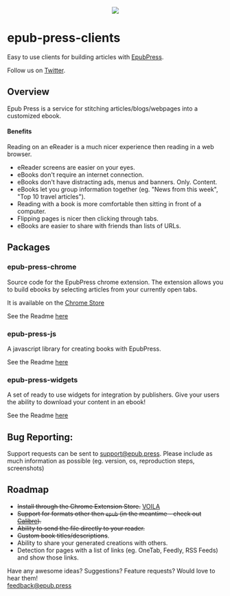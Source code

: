 <p align="center"><img src="https://cloud.githubusercontent.com/assets/1745854/14191006/397082b2-f75b-11e5-9f5b-6016d069556b.png"/>
</p>

# epub-press-clients
Easy to use clients for building articles with [EpubPress](https://epub.press).

Follow us on [Twitter](https://twitter.com/Epub_Press).

## Overview
Epub Press is a service for stitching articles/blogs/webpages into a customized ebook.

#### Benefits
Reading on an eReader is a much nicer experience then reading in a web browser.

- eReader screens are easier on your eyes.
- eBooks don't require an internet connection.
- eBooks don't have distracting ads, menus and banners. Only. Content.
- eBooks let you group information together (eg. "News from this week", "Top 10 travel articles").
- Reading with a book is more comfortable then sitting in front of a computer.
- Flipping pages is nicer then clicking through tabs.
- eBooks are easier to share with friends than lists of URLs.

## Packages

### epub-press-chrome

Source code for the EpubPress chrome extension. The extension allows you to build ebooks by selecting articles from your currently open tabs.

It is available on the [Chrome Store](https://chrome.google.com/webstore/detail/epubpress/pnhdnpnnffpijjbnhnipkehhibchdeok)  

See the Readme [here](./packages/epub-press-chrome/README.md)

### epub-press-js

A javascript library for creating books with EpubPress.

See the Readme [here](./packages/epub-press-js/README.md)

### epub-press-widgets

A set of ready to use widgets for integration by publishers. Give your users the ability to download your content in an ebook!

See the Readme [here](./packages/epub-press-widgets/README.md)

## Bug Reporting:
Support requests can be sent to support@epub.press.
Please include as much information as possible (eg. version, os, reproduction steps, screenshots)

## Roadmap
- ~~Install through the Chrome Extension Store.~~ [VOILA](https://chrome.google.com/webstore/detail/epubpress/pnhdnpnnffpijjbnhnipkehhibchdeok)
- ~~Support for formats other then `epub` (in the meantime - check out [Calibre](https://calibre-ebook.com/)).~~
- ~~Ability to send the file directly to your reader.~~
- ~~Custom book titles/descriptions~~.
- Ability to share your generated creations with others.
- Detection for pages with a list of links (eg. OneTab, Feedly, RSS Feeds) and show those links.

Have any awesome ideas? Suggestions? Feature requests? Would love to hear them!  
feedback@epub.press

